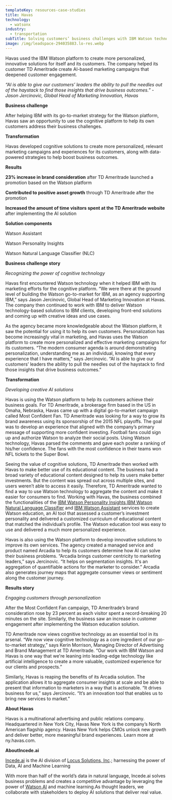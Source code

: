 ```yaml
---
templateKey: resources-case-studies
title: Havas
technology:
  - watsonx
industry:
  - transportation
subTitle: Solving customers’ business challenges with IBM Watson technology
image: /img/leadspace-294035883.lo-res.webp
---
```

Havas used the IBM Watson platform to create more personalized, innovative solutions for itself and its customers. The company helped its customer TD Ameritrade create AI-based marketing campaigns that deepened customer engagement.

*“AI is able to give our customers’ leaders the ability to pull the needles out of the haystack to find those insights that drive business outcomes.” - Jason Jercinovic, Global Head of Marketing Innovation, Havas*



**Business challenge**

After helping IBM with its go-to-market strategy for the Watson platform, Havas saw an opportunity to use the cognitive platform to help its own customers address their business challenges.



**Transformation**

Havas developed cognitive solutions to create more personalized, relevant marketing campaigns and experiences for its customers, along with data-powered strategies to help boost business outcomes.



**Results**

**23% increase in brand consideration** after TD Ameritrade launched a promotion based on the Watson platform

**Contributed to positive asset growth** through TD Ameritrade after the promotion

**Increased the amount of time visitors spent at the TD Ameritrade website** after implementing the AI solution



**Solution components**

Watson Assistant

Watson Personality Insights

Watson Natural Language Classifier (NLC)



**Business challenge story**

*Recognizing the power of cognitive technology*

Havas first encountered Watson technology when it helped IBM with its marketing efforts for the cognitive platform. “We were there at the ground level of building the Watson go-to-market for IBM, as an agency supporting IBM,” says Jason Jercinovic, Global Head of Marketing Innovation at Havas. The company then continued to work with IBM to deliver Watson technology-based solutions to IBM clients, developing front-end solutions and coming up with creative ideas and use cases.

As the agency became more knowledgeable about the Watson platform, it saw the potential for using it to help its own customers. Personalization has become increasingly vital in marketing, and Havas uses the Watson platform to create more personalized and effective marketing campaigns for its customers. “The modern consumer agenda is around demonstrating personalization, understanding me as an individual, knowing that every experience that I have matters,” says Jercinovic. “AI is able to give our customers’ leaders the ability to pull the needles out of the haystack to find those insights that drive business outcomes.”



**Transformation**

*Developing creative AI solutions*

Havas is using the Watson platform to help its customers achieve their business goals. For TD Ameritrade, a brokerage firm based in the US in Omaha, Nebraska, Havas came up with a digital go-to-market campaign called Most Confident Fan. TD Ameritrade was looking for a way to grow its brand awareness using its sponsorship of the 2015 NFL playoffs. The goal was to develop an experience that aligned with the company’s primary message of supporting more confident investing. Football fans could sign up and authorize Watson to analyze their social posts. Using Watson technology, Havas parsed the comments and gave each poster a ranking of his/her confidence. The fans with the most confidence in their teams won NFL tickets to the Super Bowl.



Seeing the value of cognitive solutions, TD Ameritrade then worked with Havas to make better use of its educational content. The business had a broad variety of educational content designed to help its users make better investments. But the content was spread out across multiple sites, and users weren’t able to access it easily. Therefore, TD Ameritrade wanted to find a way to use Watson technology to aggregate the content and make it easier for consumers to find. Working with Havas, the business combined the functionalities of the [IBM Watson Personality Insights](https://www.ibm.com/watson/services/personality-insights/),[IBM Watson Natural Language Classifier](https://www.ibm.com/watson/services/natural-language-classifier/) and [IBM Watson Assistant](https://www.ibm.com/cloud/watson-assistant-2/) services to create Watson education, an AI tool that assessed a customer’s investment personality and delivered a customized curriculum of educational content that matched the individual’s profile. The Watson education tool was easy to use and delivered a much more personalized experience.



Havas is also using the Watson platform to develop innovative solutions to improve its own services. The agency created a managed service and product named Arcadia to help its customers determine how AI can solve their business problems. “Arcadia brings customer centricity to marketing leaders,” says Jercinovic. “It helps on segmentation insights. It's an aggregation of quantifiable actions for the marketer to consider.” Arcadia also generates journey maps that aggregate consumer views or sentiment along the customer journey.



**Results story**

*Engaging customers through personalization*

After the Most Confident Fan campaign, TD Ameritrade’s brand consideration rose by 23 percent as each visitor spent a record-breaking 20 minutes on the site. Similarly, the business saw an increase in customer engagement after implementing the Watson education solution.



TD Ameritrade now views cognitive technology as an essential tool in its arsenal. “We now view cognitive technology as a core ingredient of our go-to-market strategy,” says Kerin Morrison, Managing Director of Advertising and Brand Management at TD Ameritrade. “Our work with IBM Watson and Havas is one way that we're leaning into leading-edge technology like artificial intelligence to create a more valuable, customized experience for our clients and prospects.”



Similarly, Havas is reaping the benefits of its Arcadia solution. The application allows it to aggregate consumer insights at scale and be able to present that information to marketers in a way that is actionable. “It drives business for us,” says Jercinovic. “It’s an innovation tool that enables us to bring new services to market.”



**About Havas**

Havas is a multinational advertising and public relations company. Headquartered in New York City, Havas New York is the company’s North American flagship agency. Havas New York helps CMOs unlock new growth and deliver better, more meaningful brand experiences. Learn more at ny.havas.com.



**AboutIncede.ai**

[Incede.ai](https://www.incede.ai) is the AI division of [Locus Solutions, Inc](http://www.locussolutions.com).; harnessing the power of Data, AI and Machine Learning

With more than half of the world’s data in natural language, Incede.ai solves business problems and creates a competitive advantage by leveraging the power of [Watson AI](https://www.ibm.com/watson) and machine learning.As thought leaders, we collaborate with stakeholders to deploy AI solutions that deliver real value.

